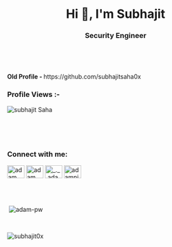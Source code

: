 
<h1 align="center">Hi 👋, I'm Subhajit </h1>
<h3 align="center">Security Engineer</h3> <br>
  <pre>       </pre> <strong> Old Profile - </strong> https://github.com/subhajitsaha0x

<br>

<p align="right"> <h3>Profile Views :-</h3> <img src="https://komarev.com/ghpvc/?username=subhajit0x&label=Profile%20views&color=0e75b6&style=flat"
    alt="subhajit Saha" /> 
  </p>

<br>

<p><img align="right" src="https://github.com/Adam-pw/Adam-pw/blob/main/animation_500_kxa883sd.gif" alt="" /></p>
      


<br>

<h3 align="left">Connect with me:</h3>
<p align="left">
  <a href="https://www.linkedin.com/in/subhajitsaha0x/" target="blank"><img align="center"
      src="https://raw.githubusercontent.com/rahuldkjain/github-profile-readme-generator/master/src/images/icons/Social/linked-in-alt.svg"
      alt="adam pithewan" height="30" width="40" /></a> 
  <a href="https://fb.com/subhajitsaha0x" target="blank"><img align="center"
      src="https://raw.githubusercontent.com/rahuldkjain/github-profile-readme-generator/master/src/images/icons/Social/facebook.svg"
      alt="adam pithen wala" height="30" width="40" /></a> 
  <a href="https://instagram.com/subhajitsaha0x" target="blank"><img align="center"
      src="https://raw.githubusercontent.com/rahuldkjain/github-profile-readme-generator/master/src/images/icons/Social/instagram.svg"
      alt="_._.adam._" height="30" width="40" /></a> 
 <a href="https://twitter.com/subhajitsaha0x" target="blank"><img align="center"
      src="https://raw.githubusercontent.com/rahuldkjain/github-profile-readme-generator/master/src/images/icons/Social/twitter.svg"
      alt="adampithewan" height="30" width="40" /></a> 
</p>

<br>

<br>


<p>&nbsp;<img align="center" src="https://github-readme-stats.vercel.app/api?username=subhajit0x&show_icons=true&locale=en&bg_color=0d1117&text_color=ffffff&repo=convoychat"
    alt="adam-pw" /></p>

<br>

<p><img align="center" src="https://github-readme-streak-stats.herokuapp.com/?user=subhajit0x&theme=dark&background=0d1117&date_format=M%20j%5B%2C%20Y%5D" alt="subhajit0x" /></p>

<!-- <br>
<h3>Trophies :-</h3>
<p align="left"> <a href="https://github.com/ryo-ma/github-profile-trophy"><img
      src="https://github-profile-trophy.vercel.app/?username=subhajit0x&bg_color=0d1117&text_color=ffffff" alt="subhajit0x" /></a> </p> -->
      


